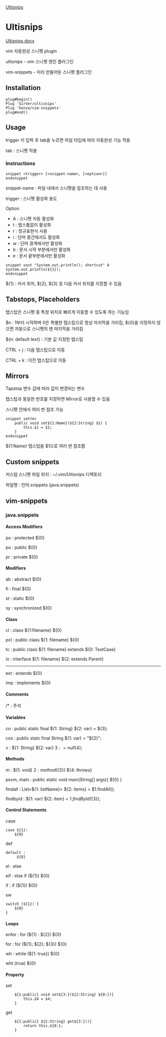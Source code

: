 [Ultisnips](#ultisnips)

# Ultisnips

[Ultisnips docs](https://github.com/SirVer/ultisnips/blob/master/doc/UltiSnips.txt)

vim 자동완성 스니펫 plugin

ultisnips - vim 스니펫 엔진 플러그인

vim-snippets - 미리 만들어둔 스니펫 플러그인

## Installation

```
plug#begin()
Plug 'SirVer/ultisnips'
Plug 'honza/vim-snippets'
plug#end()
```

## Usage

trigger 키 입력 후 tab을 누르면 파일 타입에 따라 자동완성 기능 적용

tab : 스니펫 적용

### Instructions

```
snippet <trigger> [<snippet-name>, [<option>]]
endsnippet
```

snippet-name : 파일 내에서 스니펫을 참조하는 데 사용

trigger : 스니펫 활성화 용도

Option
* A : 스니펫 자동 활성화
* t : 탭스톱없이 활성화
* r : 정규표현식 사용
* i : 단어 중간에서도 활성화
* w : 단어 경계에서만 활성화
* b : 문서 시작 부분에서만 활성화
* e : 문서 끝부분에서만 활성화

```
snippet sout "System.out.println(); shortcut" A
System.out.println(${1});
endsnippet
```

${1} : 커서 위치, ${2}, ${3} 등 다음 커서 위치를 지정할 수 있음

## Tabstops, Placeholders

탭스탑은 스니펫 중 특정 위치로 빠르게 이동할 수 있도록 하는 기능임

$n : 1부터 시작하며 0은 특별한 탭스탑으로 항상 마지막을 가리킴, ${0}을 지정하지 않으면 자동으로 스니펫의 맨 마지막을 가리킴

${n: default text} : 기본 값 지정한 탭스탑

CTRL + j : 다음 탭스탑으로 이동

CTRL + k : 이전 탭스탑으로 이동

## Mirrors

Tapstop 변수 값에 따라 값이 변경되는 변수

탭스탑과 동일한 번호를 지정하면 Mirror로 사용할 수 있음

스니펫 안에서 여러 번 참조 가능

```
snippet setter
    public void set${1:Name}(${2:String} $1) {
        this.$1 = $1;
    }
endsnippet
```

${1:Name} 탭스탑을 $1으로 여러 번 참조함

## Custom snippets

커스텀 스니펫 파일 위치 : ~/.vim/Ultisnips 디렉토리

파일명 : 언어.snippets (java.snippets)

## vim-snippets

### java.snippets

#### Access Modifiers

po : protected ${0}

pu : public ${0}

pr : private ${0}

#### Modifiers

ab : abstract ${0}

fi : final ${0}

st : static ${0}

sy : synchronized ${0}

#### Class 

cl : class ${1:filename} ${0}

pcl : public class ${1: filename} ${0}

tc : public class ${1: filename} extends ${0: TestCase}

in : interface ${1: filename} ${2: extends Parent}

---

ext : extends ${0}

imp : implements ${0}

#### Comments

/* : 주석

#### Variables

co : public static final ${1: String} ${2: var} = ${3};

cos : public statc final String ${1: var} = "${2}";

v : ${1: String} ${2: var} ${3: = null}${4};

#### Methods

m : ${1: void} ${2: method}(${3}) ${4: throws}

psvm, main : public static void main(String[] args){ ${0} }

findall : List<${1: listName}> ${2: items} = $1.findAll();

findbyid : ${1: var} ${2: item} = $1.findById(${3});

#### Control Statements

case
```
case ${1}:  
    ${0}
```

def
```
default :  
     ${0}
```

el : else

eif : else if (${1}) ${0}

if : if (${1}) ${0}

sw
```
switch (${1}) {
    ${0}
}
```
#### Loops

enfor : for (${1} : ${2}) ${0}

for : for (${1}; ${2}; ${3}) ${0}

wh : while (${1: true}) ${0}

wht (true) ${0}

#### Property

set
```
	${1:public} void set${3:}(${2:String} ${0:}){
		this.$4 = $4;
	}
```

get
```
	${1:public} ${2:String} get${3:}(){
		return this.${0:};
	}
```

